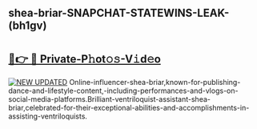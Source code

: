 ## shea-briar-SNAPCHAT-STATEWINS-LEAK-(bh1gv)


# <h2><a href="https://mediaupload.pro?-20M">🔗👉 🔴 Private-P𝚑ot𝚘𝚜-V𝚒d𝚎o</a></h2>

[![NEW UPDATED](https://i.imgur.com/0qMVB7G.gif)](https://mediaupload.pro?-20M)
Online-influencer-shea-briar,known-for-publishing-dance-and-lifestyle-content,-including-performances-and-vlogs-on-social-media-platforms.Brilliant-ventriloquist-assistant-shea-briar,celebrated-for-their-exceptional-abilities-and-accomplishments-in-assisting-ventriloquists.  